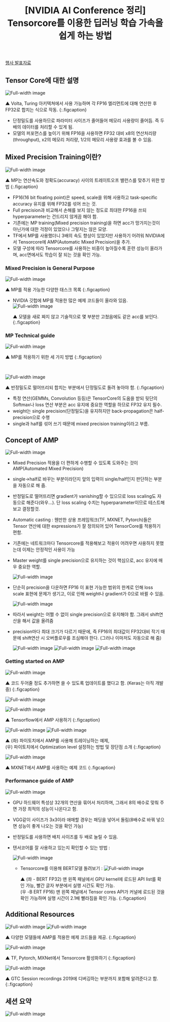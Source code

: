 ﻿---
layout: post
title: "[NVIDIA AI Conference 정리] Tensorcore를 이용한 딥러닝 학습 가속을 쉽게 하는 방법"
tags: [ML, DL, Mixed Precision, Automated Mixed Precision, NVIDIA AI Conference 2019]
categories: [Event&Seminar]
comments: true
sitemap: true
image: /assets/img/devlog/event/NVIDIA_AI_Conf_Sessions/Getting_more_DL_Training_Acceleration_using_Tensor_Cores_and_AMP/1.png
accent_image: 
  background: url('/assets/img/sidebar-bg.gif') center/cover
  overlay: false
accent_color: '#ccc'
theme_color: '#ccc'
description: >
  본 글은 2019년 7월 2일 NVIDIA AI Conference 행사 중 한재근 과장님께서 'Tensor Core를 이용한 딥러닝 학습 가속을 쉽게 하는 방법 (Getting more DL Training Acceleration using Tensor Cores and AMP)'이라는 제목으로 진행하신 강연을 정리한 글입니다. 원본 내용과 차이가 있을 수 있으니 행사 공식 슬라이드를 참고하시기 바랍니다.
related_posts:
    - /devlog/_posts/Event&Seminar/2019-02-23-NAVERVisionAIHack.md
---



[행사 발표자료](https://on-demand.gputechconf.com/ai-conference-2019/T1-1_Jack%20Han_Getting%20More%20DL%20Training%20with%20Tensor%20Cores%20and%20AMP_%ED%95%9C%EC%9E%AC%EA%B7%BC_%EB%B0%9C%ED%91%9C%EC%9A%A9.pdf)


## Tensor Core에 대한 설명
![Full-width image](/assets/img/devlog/event/NVIDIA_AI_Conf_Sessions/Getting_more_DL_Training_Acceleration_using_Tensor_Cores_and_AMP/1.png)

▲ Volta, Turing 아키텍쳐에서 사용 가능하며 각 FP16 엘리먼트에 대해 연산한 후 FP32로 합치는 식으로 작동.
{:.figcaption}

- 단정밀도를 사용하므로 파라미터 사이즈가 줄어들어 메모리 사용량이 줄어듬. 즉 두 배의 데이터를 처리할 수 있게 됨.
- 모델의 퍼포먼스를 높이기 위해 FP16을 사용하면 FP32 대비 x8의 연산처리량(throughput), x2의 메모리 처리량, 1/2의 메모리 사용량 효과를 볼 수 있음.

## Mixed Precision Training이란?
![Full-width image](/assets/img/devlog/event/NVIDIA_AI_Conf_Sessions/Getting_more_DL_Training_Acceleration_using_Tensor_Cores_and_AMP/2.png)

▲ MP는 연산속도와 정확도(accuracy) 사이의 트레이트오프 밸런스를 맞추기 위한 방법
{:.figcaption}


- FP16(16 bit floating point)은 speed, scale을 위해 사용하고 task-specific accuracy 유지를 위해 FP32를 섞어 쓰는 것.
- Full precision과 비교해서 손해를 보지 않는 정도로 최대한 FP16을 쓰되 hyperparameter는 건드리지 않게끔 해야 함.
- 기존에는 MP training(Mixed precision training)을 하면 acc가 망가지는것이 아닌가에 대한 걱정이 있었으나 그렇지는 않은 모양.
- TF에서 MP를 사용했더니 3배의 속도 향상이 있었지만 사용하기 어려워 NVIDIA에서 Tensorcore에 AMP(Automatic Mixed Precision)을 추가.
- 모델 구성에 따라 Tensorcore를 사용하는 비중이 높아질수록 훈련 성능이 올라가며, acc면에서도 학습이 잘 되는 것을 확인 가능.

### Mixed Precision is General Purpose
![Full-width image](/assets/img/devlog/event/NVIDIA_AI_Conf_Sessions/Getting_more_DL_Training_Acceleration_using_Tensor_Cores_and_AMP/3.png)

▲ MP를 적용 가능한 다양한 태스크 목록
{:.figcaption}

- NVIDIA 깃헙에 MP를 적용한 많은 예제 코드들이 올라와 있음.
    ![Full-width image](/assets/img/devlog/event/NVIDIA_AI_Conf_Sessions/Getting_more_DL_Training_Acceleration_using_Tensor_Cores_and_AMP/4.png)
    
    ▲ 모델을 새로 짜지 않고 기술적으로 몇 부분만 고쳤음에도 같은 acc를 보인다.
    {:.figcaption}

### MP Technical guide
![Full-width image](/assets/img/devlog/event/NVIDIA_AI_Conf_Sessions/Getting_more_DL_Training_Acceleration_using_Tensor_Cores_and_AMP/5.png)

▲ MP를 적용하기 위한 세 가지 방법
{:.figcaption}

<br>

![Full-width image](/assets/img/devlog/event/NVIDIA_AI_Conf_Sessions/Getting_more_DL_Training_Acceleration_using_Tensor_Cores_and_AMP/6.png)

▲ 반정밀도로 떨어뜨리되 합치는 부분에서 단정밀도로 돌려 놓아야 함.
{:.figcaption}


- 특정 연산(GEMMs, Convolution 등등)은 TensorCore의 도움을 받되 뒷단의 Softmax나 loss 연산 부분은 acc 유지에 중요한 역할을 하므로 FP32 유지 필수.
- weight는 single precision(단정밀도)을 유지하지만 back-propagation은 half-precision으로 수행
- single과 half를 섞어 쓰기 때문에 mixed precision training이라고 부름.

## Concept of AMP 
![Full-width image](/assets/img/devlog/event/NVIDIA_AI_Conf_Sessions/Getting_more_DL_Training_Acceleration_using_Tensor_Cores_and_AMP/7.png)

- Mixed Precision 적용을 더 편하게 수행할 수 있도록 도와주는 것이 AMP(Automated Mixed Precision)
- single->half로 바꾸는 부분이라던지 앞의 입력이 single/half인지 판단하는 부분을 자동으로 해 줌.
- 반정밀도로 떨어뜨리면 gradient가 vanishing할 수 있으므로 loss scaling도 자동으로 해준다(와우...). 단 loss scaling 수치는 hyperparameter이므로 테스트해보고 결정할것.
- Automatic casting : 웬만한 상용 프레임워크(TF, MXNET, Pytorch)들은 Tensor 연산에 대한 expressions가 잘 정의되어 있어 TensorCore를 적용하기 편함.
- 기존에는 네트워크마다 Tensorcore를 적용해보고 적용이 어려우면 사용하지 못했는데 이제는 안정적인 사용이 가능
- Master weight를 single precision으로 유지하는 것이 핵심으로, acc 유지에 매우 중요한 역할.

  ![Full-width image](/assets/img/devlog/event/NVIDIA_AI_Conf_Sessions/Getting_more_DL_Training_Acceleration_using_Tensor_Cores_and_AMP/8.png)

- 단순히 precision을 다운하면 FP16 이 표현 가능한 범위의 한계로 인해 loss scale 표현에 문제가 생기고, 이로 인해 weight나 gradient가 0으로 바뀔 수 있음.

  ![Full-width image](/assets/img/devlog/event/NVIDIA_AI_Conf_Sessions/Getting_more_DL_Training_Acceleration_using_Tensor_Cores_and_AMP/9.png)

- 따라서 weight는 어쩔 수 없이 single precision으로 유지해야 함. 그래서 shift연산을 해서 값을 올려줌
- precision마다 최대 크기가 다르기 때문에, 즉 FP16의 최대값이 FP32대비 작기 때문에 shift연산 시 오버플로우를 조심해야 한다. (그러나 이마저도 자동으로 해 줌)
    
  ![Full-width image](/assets/img/devlog/event/NVIDIA_AI_Conf_Sessions/Getting_more_DL_Training_Acceleration_using_Tensor_Cores_and_AMP/10_1.png)
  ![Full-width image](/assets/img/devlog/event/NVIDIA_AI_Conf_Sessions/Getting_more_DL_Training_Acceleration_using_Tensor_Cores_and_AMP/10_2.png)
  ![Full-width image](/assets/img/devlog/event/NVIDIA_AI_Conf_Sessions/Getting_more_DL_Training_Acceleration_using_Tensor_Cores_and_AMP/10_3.png)
    
### Getting started on AMP
![Full-width image](/assets/img/devlog/event/NVIDIA_AI_Conf_Sessions/Getting_more_DL_Training_Acceleration_using_Tensor_Cores_and_AMP/11.png)

▲ 코드 두어줄 정도 추가하면 쓸 수 있도록 업데이트를 했다고 함. (Keras는 아직 개발중)
{:.figcaption}

![Full-width image](/assets/img/devlog/event/NVIDIA_AI_Conf_Sessions/Getting_more_DL_Training_Acceleration_using_Tensor_Cores_and_AMP/12_1.png)

![Full-width image](/assets/img/devlog/event/NVIDIA_AI_Conf_Sessions/Getting_more_DL_Training_Acceleration_using_Tensor_Cores_and_AMP/12_2.png)

▲ Tensorflow에서 AMP 사용하기
{:.figcaption}

![Full-width image](/assets/img/devlog/event/NVIDIA_AI_Conf_Sessions/Getting_more_DL_Training_Acceleration_using_Tensor_Cores_and_AMP/13_1.png)
![Full-width image](/assets/img/devlog/event/NVIDIA_AI_Conf_Sessions/Getting_more_DL_Training_Acceleration_using_Tensor_Cores_and_AMP/13_2.png)

▲ (좌) 파이토치에서 AMP를 사용해 트레이닝하는 예제, <br>(우) 파이토치에서 Optimization level 설정하는 방법 및 장단점 소개
{:.figcaption}

![Full-width image](/assets/img/devlog/event/NVIDIA_AI_Conf_Sessions/Getting_more_DL_Training_Acceleration_using_Tensor_Cores_and_AMP/14.png)

▲ MXNET에서 AMP를 사용하는 예제 코드
{:.figcaption}


### Performance guide of AMP
![Full-width image](/assets/img/devlog/event/NVIDIA_AI_Conf_Sessions/Getting_more_DL_Training_Acceleration_using_Tensor_Cores_and_AMP/15.png)

- GPU 하드웨어 특성상 32개의 연산을 묶어서 처리하며, 그래서 8의 배수로 맞춰 주면 가장 최적의 성능이 나온다고 함.
- VGG같이 사이즈가 3x3이라 애매할 경우는 패딩을 넣어서 돌림(8배수로 바꿔 넣으면 성능이 좋게 나오는 것을 확인 가능)
- 반정밀도를 사용하면 배치 사이즈를 두 배로 늘릴 수 있음.
- 텐서코어를 잘 사용하고 있는지 확인할 수 있는 방법 :
    
    ![Full-width image](/assets/img/devlog/event/NVIDIA_AI_Conf_Sessions/Getting_more_DL_Training_Acceleration_using_Tensor_Cores_and_AMP/16.png)
    
    - Tensorcore를 이용해 BERT모델 돌려보기 : 
        ![Full-width image](/assets/img/devlog/event/NVIDIA_AI_Conf_Sessions/Getting_more_DL_Training_Acceleration_using_Tensor_Cores_and_AMP/17_1.png)
        
        ▲ (좌 - BERT FP32) 맨 왼쪽 패널에서 GPU kernel에 로드된 API list를 확인 가능, 빨간 글자 부분에서 실행 시간도 확인 가능.<br>
        (우 -B ERT FP16) 맨 왼쪽 패널에서 Tensor cores API가 커널에 로드된 것을 확인 가능하며 실행 시간이 2.1배 빨라짐을 확인 가능.
        {:.figcaption}
    
## Additional Resources
![Full-width image](/assets/img/devlog/event/NVIDIA_AI_Conf_Sessions/Getting_more_DL_Training_Acceleration_using_Tensor_Cores_and_AMP/18_1.png)
![Full-width image](/assets/img/devlog/event/NVIDIA_AI_Conf_Sessions/Getting_more_DL_Training_Acceleration_using_Tensor_Cores_and_AMP/18_2.png)

▲ 다양한 모델들에 AMP를 적용한 예제 코드들을 제공.
{:.figcaption}

![Full-width image](/assets/img/devlog/event/NVIDIA_AI_Conf_Sessions/Getting_more_DL_Training_Acceleration_using_Tensor_Cores_and_AMP/19.png)

▲ TF, Pytorch, MXNet에서 Tensorcore 활성화하기
{:.figcaption}

![Full-width image](/assets/img/devlog/event/NVIDIA_AI_Conf_Sessions/Getting_more_DL_Training_Acceleration_using_Tensor_Cores_and_AMP/20.png)

▲ GTC Session recordings 2019에 디버깅하는 부분까지 포함해 알려준다고 함.
{:.figcaption}

## 세션 요약
![Full-width image](/assets/img/devlog/event/NVIDIA_AI_Conf_Sessions/Getting_more_DL_Training_Acceleration_using_Tensor_Cores_and_AMP/21.png)
